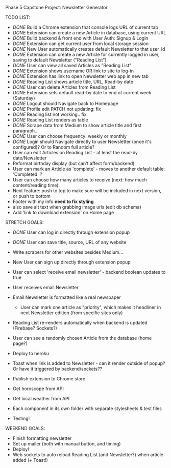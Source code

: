 Phase 5 Capstone Project: Newsletter Generator

TODO LIST:

- _DONE_ Build a Chrome extension that console logs URL of current tab
- _DONE_ Extension can create a new Article in database, using current URL
- _DONE_ Build backend & front end with User Auth: Signup & Login
- _DONE_ Extension can get current user from local storage session
- _DONE_ New User automatically creates default Newsletter to that user_id
- _DONE_ Extension can create a new Article for currently logged in user, saving to default Newsletter ("Reading List")
- _DONE_ User can view all saved Articles as "Reading List"
- _DONE_ Extension shows username OR link to site to log-in
- _DONE_ Extension has link to open Newsletter web app in new tab
- _DONE_ Reading List shows article title, URL, Read-by date
- _DONE_ User can delete Articles from Reading List
- _DONE_ Extension sets default read-by date to end of current week (Saturday)
- _DONE_ Logout should Navigate back to Homepage
- _DONE_ Profile edit PATCH not updating: fix
- _DONE_ Reading list not working.. fix
- _DONE_ Reading List renders as table
- _DONE_ Scrape data from Medium to show article title and first paragraph..
- _DONE_ User can choose frequency: weekly or monthly
- _DONE_ Login should Navigate directly to user Newsletter (once it's configured)? Or to Random full article?
- User can edit Articles on Reading List - at least the read-by date/Newsletter
- Reformat birthday display (but can't affect form/backend)
- User can mark an Article as 'complete' - moves to another default table: 'Completed' ?
- User can choose how many articles to receive (next: how much content/reading time)
- Next feature: push to top to make sure will be included in next version, or push to bottom
- Footer with my info **need to fix styling**
- also save alt text when grabbing image urls (edit db schema)
- Add 'link to download extension' on Home page

STRETCH GOALS:

- _DONE_ User can log in directly through extension popup
- _DONE_ User can save title, source, URL of any website
- Write scrapers for other websites besides Medium...
- New User can sign up directly through extension popup
- User can select 'receive email newsletter' - backend boolean updates to true
- User receives email Newsletter
- Email Newsletter is formatted like a real newspaper
  - User can mark one article as "priority", which makes it headliner in next Newsletter edition (from specific sites only)
- Reading List re-renders automatically when backend is updated (Firebase? Sockets?)
- User can see a randomly chosen Article from the database (home page?)
- Deploy to heroku
- Toast when link is added to Newsletter - can it render outside of popup? Or have it triggered by backend/sockets??
- Publish extension to Chrome store

- Get horoscope from API
- Get local weather from API

- Each component in its own folder with separate stylesheets & test files
- Testing!

WEEKEND GOALS:

- Finish formatting newsletter
- Set up mailer (both with manual button, and timing)
- Deploy!
- Web sockets to auto reload Reading List (and Newsletter?) when article added (+ Toast!)
